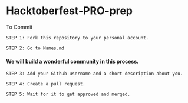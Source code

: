 # Hacktoberfest-PRO-prep

To Commit

```
STEP 1: Fork this repository to your personal account.
```

```
STEP 2: Go to Names.md
```

#### We will build a wonderful community in this process.

```
STEP 3: Add your Github username and a short description about you. 
```

```
STEP 4: Create a pull request.
```

```
STEP 5: Wait for it to get approved and merged.
```
